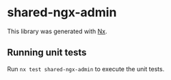 # shared-ngx-admin

This library was generated with [Nx](https://nx.dev).

## Running unit tests

Run `nx test shared-ngx-admin` to execute the unit tests.
